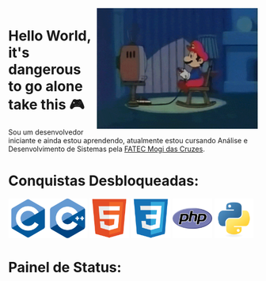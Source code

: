 <img src = "mario.gif" width = "325px" align = "right">

# Hello World, it's dangerous to go alone take this 🎮

Sou um desenvolvedor iniciante e ainda estou aprendendo, atualmente estou cursando Análise e Desenvolvimento de Sistemas pela [FATEC Mogi das Cruzes](https://www.fatecmogidascruzes.com.br/).

# Conquistas Desbloqueadas:
<img src="https://github.com/devicons/devicon/blob/master/icons/c/c-original.svg?short_path=d0841f2" height = "80px" width = "80px"><img src="https://github.com/devicons/devicon/blob/master/icons/cplusplus/cplusplus-original.svg?short_path=3f9929e" height = "80px" width = "80px">
<img src="https://github.com/devicons/devicon/blob/master/icons/html5/html5-original.svg?short_path=c2dda3a" height = "80px" width = "80px">
<img src="https://github.com/devicons/devicon/blob/master/icons/css3/css3-original.svg?short_path=ff5b6ce" height = "80px" width = "80px">
<img src="https://github.com/devicons/devicon/blob/master/icons/php/php-original.svg" height = "80px" width = "80px">
<img src="https://github.com/devicons/devicon/blob/master/icons/python/python-original.svg" height = "80px" width = "80px">

# Painel de Status:
